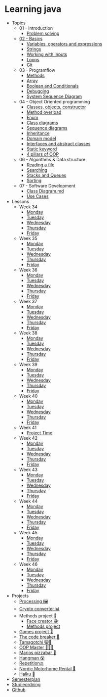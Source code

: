 # Learning java

- Topics
  - 01 - Introduction
    - [Problem solving](topics/01-introduction/problem-solving.md)
  - [02 - Basics](topics/02-basics/basics.md)
    - [Variables, operators and expressions](topics/02-basics/variables-operators-expressions.md)
    - [Strings](topics/02-basics/strings.md)
    - [Working with inputs](topics/02-basics/working-with-inputs.md)
    - [Loops](topics/02-basics/loops.md)
    - [Git](topics/02-basics/git.md)
  - 03 - Programflow
    - [Methods](topics/03-programflow/methods.md)
    - [Array](topics/03-programflow/array.md)
    - [Boolean and Conditionals](topics/03-programflow/conditionals-boolean.md)
    - [Debugging](topics/03-programflow/debugging.md)
    - [System Sequence Diagram](topics/03-programflow/system-sequence-diagrams.md)
  - 04 - Object Oriented programming
    - [Classes, objects, constructor](topics/04-oop/classes.md)
    - [Method overload](topics/04-oop/method-overload.md)
    - [Enum](topics/04-oop/enum.md)
    - [Class diagrams](topics/04-oop/class-diagram.md)
    - [Sequence diagrams](topics/04-oop/sequence-diagram.md)
    - [Inheritance](topics/04-oop/inheritance.md)
    - [Domain model](topics/04-oop/domain-model.md)
    - [Interfaces and abstract classes](topics/04-oop/interfaces.md)
    - [Static keyword](topics/04-oop/static-keyword.md)
    - [4 pillars of OOP](topics/04-oop/4-pillars-oop.md)
  - 06 - Algorithms & Data structure
    -  [Reading a file](topics/06-algorithms/reading-a-file.md)
    -  [Searching](topics/06-algorithms/searching.md)
    -  [Stacks and Queues](topics/06-algorithms/stack-queue.md)
    -  [Sorting](topics/06-algorithms/sorting.md)
  - 07 - Software Development
    - [Class Diagram.md](topics/07-systems-design/class-diagram.md) 
    - [Use Cases](topics/07-systems-design/use-cases.md) 
- Lessons
  - Week 34
    - [Monday](lessons/week-01/1-monday.md)
    - [Tuesday](lessons/week-01/2-tuesday.md)
    - [Wednesday](lessons/week-01/3-wednesday.md)
    - [Thursday](lessons/week-01/4-thursday.md)
    - [Friday](lessons/week-01/5-friday.md)
  - Week 35
    - [Monday](lessons/week-02/1-monday.md)
    - [Tuesday](lessons/week-02/2-tuesday.md)
    - [Wednesday](lessons/week-02/3-wednesday.md)
    - [Thursday](lessons/week-02/4-thursday.md)
    - [Friday](lessons/week-02/5-friday.md)
  - Week 36
    - [Monday](lessons/week-03/1-monday.md)
    - [Tuesday](lessons/week-03/2-tuesday.md)
    - [Wednesday](lessons/week-03/3-wednesday.md)
    - [Thursday](lessons/week-03/4-thursday.md)
    - [Friday](lessons/week-03/5-friday.md)
  - Week 37
    - [Monday](lessons/week-04/1-monday.md)
    - [Tuesday](lessons/week-04/2-tuesday.md)
    - [Wednesday](lessons/week-04/3-wednesday.md)
    - [Thursday](lessons/week-04/4-thursday.md)
    - [Friday](lessons/week-04/5-friday.md)
  - Week 38
    - [Monday](lessons/week-05/1-monday.md)
    - [Tuesday](lessons/week-05/2-tuesday.md)
    - [Wednesday](lessons/week-05/3-wednesday.md)
    - [Thursday](lessons/week-05/4-thursday.md)
    - [Friday](lessons/week-05/5-friday.md)
  - Week 39
    - [Monday](lessons/week-06/1-monday.md)
    - [Tuesday](lessons/week-06/2-tuesday.md)
    - [Wednesday](lessons/week-06/3-wednesday.md)
    - [Thursday](lessons/week-06/4-thursday.md)
    - [Friday](lessons/week-06/5-friday.md)
  - Week 40
    - [Monday](lessons/week-07/1-monday.md)
    - [Tuesday](lessons/week-07/2-tuesday.md)
    - [Wednesday](lessons/week-07/3-wednesday.md)
    - [Thursday](lessons/week-07/4-thursday.md)
    - [Friday](lessons/week-07/5-friday.md)
  - Week 41
    - [Project Time](lessons/week-08/project-time.md)
  - Week 42
    -  [Monday](lessons/week-09/1-monday.md)
    -  [Tuesday](lessons/week-09/2-tuesday.md) 
    -  [Wednesday](lessons/week-09/3-wednesday.md)
    -  [Thursday](lessons/week-09/4-thursday.md) 
    -  [Friday](lessons/week-09/5-friday.md) 
  - Week 43
    -  [Monday](lessons/week-10/1-monday.md) 
    -  [Tuesday](lessons/week-10/2-tuesday.md)
    -  [Wednesday](projects/repetition-mandatory.md)
    -  [Thursday](lessons/week-10/4-thursday.md)
    -  [Friday](projects/repetition-mandatory.md) 
  - Week 44
    - [Monday](lessons/week-11/1-monday.md) 
    - [Tuesday](lessons/week-11/2-tuesday.md) 
    - [Wednesday](lessons/week-11/3-wednesday.md) 
    - [Thursday](lessons/week-11/4-thursday.md) 
    - [Friday](lessons/week-11/5-friday.md) 
  - Week 45
    - [Monday](lessons/week-12/1-monday.md) 
    - [Tuesday](lessons/week-12/2-tuesday.md) 
    - [Wednesday](lessons/week-12/3-wednesday.md) 
    - [Thursday](lessons/week-12/4-thursday.md) 
    - [Friday](lessons/week-12/5-friday.md) 
  - Week 46
    - [Monday](lessons/week-13/1-monday.md) 
    - [Tuesday](lessons/week-13/2-tuesday.md) 
    - [Wednesday](lessons/week-13/3-wednesday.md) 
    - [Thursday](lessons/week-13/4-thursday.md) 
    - [Friday](lessons/week-13/5-friday.md)
- Projects 
  - [Processing 🖼](projects/processing.md)
  - [Crypto converter 📊](projects/crypto-converter.md)
  - Methods project 📠
    - [Face creator 😀](projects/face-creator.md) 
    - [Methods project](projects/methods-project.md)
  - [Games project 🎲](projects/games-project.md)
  - [The code breaker 🔐](projects/the-code-breaker.md)
  - [Tamagotchi 😸🐶](projects/tamagotchi.md)
  - [OOP Master 🧙‍♀️🧙](projects/oop-master.md)
  - [Marios pizzabar 🍕](projects/marios-pizzabar.md)
  - [Hangman 😵](projects/hangman.md)
  - [Repetition🔙](https://behu.gitbook.io/java-first-semester/lessons/week-43/repetition-mandatory) 
  - [Nordic Motorhome Rental 🚎](projects/nordic-motorhome-rental.md) 
  - [Haiku 📓](projects/haiku-project.md) 
- [Semesterplan](https://studkea.sharepoint.com/:x:/s/Datamatikerundervisere/EeFyMbdholJNsFAXs5XoW4oBHB2pefFTSaeCtWdhWALz6g?e=tZbOdW)
- [Studieordning](https://kea.dk/images/DA/Files/Uddannelser/Studieordninger/STO-Datamatiker-2019-december.pdf)
- [Github](https://github.com/nicklasdean/dat21a)
